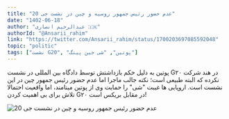 ```yaml
---
title: "عدم حضور رئیس جمهور روسیه و چین در نشست جی 20"
date: "1402-06-18"
author: "عبدالرحیم انصاری 🇮🇷"
authorId: "@Ansarii_rahim"
link: "https://twitter.com/Ansarii_rahim/status/1700203697085592048"
topic: "politic"
tags: ["نشست G20", "پوتین", "شی جین پینگ"]
---
```


پوتین به دلیل حکم بازداشتش توسط دادگاه بین المللی در نشست G۲۰ در هند شرکت نکرده که البته طبیعی است؛ نکته جالب ماجرا اما عدم حضور رئیس جمهور چین در این نشست است. اروپایی ها غیبت "شی" را حمایت وی از پوتین مینامند، اما واقعیت احتمالا تلاش برای بی اهمیت کردن G۲۰ در مقابل بریکس است!

![عدم حضور رئیس جمهور روسیه و چین در نشست جی 20](/posts/politic/adam-hozor-raeis-jomhor-roosiye-va-chin-dar-neshast-g20.jpg)
